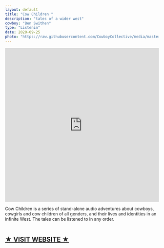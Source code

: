 ```yaml
---
layout: default
title: "Cow Children "
description: "tales of a wider west"
cowboy: "Ben Swithen"
type: "Listenin"
date: 2020-09-25
photo: "https://raw.githubusercontent.com/CowboyCollective/media/master/CCpurple2.jpg"
---
```


<iframe title="Cow Children" id="multi_iframe" style="border: none;" scrolling="no" allowfullscreen="" src="https://www.podbean.com/media/player/multi?playlist=http%3A%2F%2Fplaylist.podbean.com%2F7460290%2Fplaylist_multi.xml&vjs=1&size=315&share=1&fonts=Helvetica&auto=0&download=1&skin=0" width="100%" height="505"></iframe>

Cow Children is a series of stand-alone audio adventures about cowboys, cowgirls and cow children of all genders, and their lives and identities in an infinite West. The tales can be listened to in any order.<br><br>

<h2><a href="https://cowchildren.podbean.com"><b>★ VISIT WEBSITE ★</b></a></h2>
